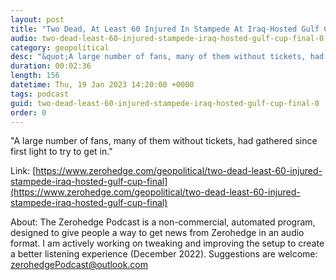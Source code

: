 ```yaml
---
layout: post
title: "Two Dead, At Least 60 Injured In Stampede At Iraq-Hosted Gulf Cup Final"
audio: two-dead-least-60-injured-stampede-iraq-hosted-gulf-cup-final-0
category: geopolitical
desc: "&quot;A large number of fans, many of them without tickets, had gathered since first light to try to get in.&quot;"
duration: 00:02:36
length: 156
datetime: Thu, 19 Jan 2023 14:20:00 +0000
tags: podcast
guid: two-dead-least-60-injured-stampede-iraq-hosted-gulf-cup-final-0
order: 0
---
```

&quot;A large number of fans, many of them without tickets, had gathered since first light to try to get in.&quot;

Link: [https://www.zerohedge.com/geopolitical/two-dead-least-60-injured-stampede-iraq-hosted-gulf-cup-final](https://www.zerohedge.com/geopolitical/two-dead-least-60-injured-stampede-iraq-hosted-gulf-cup-final)

About: The Zerohedge Podcast is a non-commercial, automated program, designed to give people a way to get news from Zerohedge in an audio format.  I am actively working on tweaking and improving the setup to create a better listening experience (December 2022).  Suggestions are welcome: [zerohedgePodcast@outlook.com](mailto:zerohedgePodcast@outlook.com)